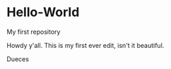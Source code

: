 # Hello-World
My first repository

Howdy y'all. This is my first ever edit, isn't it beautiful.

Dueces
